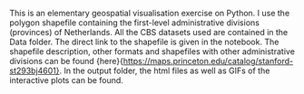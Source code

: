 This is an elementary geospatial visualisation exercise on Python. I use the polygon shapefile containing the first-level administrative divisions (provinces) of Netherlands. All the CBS datasets used are contained in the Data folder. The direct link to the shapefile is given in the notebook. The shapefile description, other formats and shapefiles with other administrative divisions can be found {here}{https://maps.princeton.edu/catalog/stanford-st293bj4601}. In the output folder, the html files as well as GIFs of the interactive plots can be found. 
